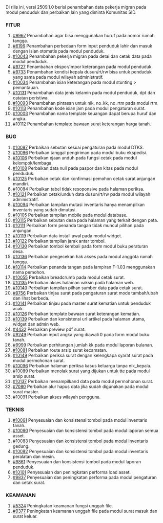 Di rilis ini, versi 2509.1.0 berisi penambahan data pekerja migran pada modul penduduk dan perbaikan lain yang diminta Komunitas SID.


### FITUR

1. [#9967](https://github.com/OpenSID/OpenSID/issues/9967) Penambahan agar bisa menggunakan huruf pada nomor rumah tangga.
2. [#6196](https://github.com/OpenSID/OpenSID/issues/6196) Penambahan perbedaan form input penduduk lahir dan masuk dengan isian otomatis pada modul penduduk.
3. [#10043](https://github.com/OpenSID/OpenSID/issues/10043) Penambahan pekerja migran pada detai dan cetak data pada modul penduduk.
4. [#9727](https://github.com/OpenSID/OpenSID/issues/9727) Penambahan ekspor/impor keterangan pada modul penduduk.
5. [#9733](https://github.com/OpenSID/OpenSID/issues/9733) Penambahan kondisi kepala dusun/rt/rw bisa untuk penduduk yang sama pada modul wilayah administratif.
6. [#10034](https://github.com/OpenSID/OpenSID/issues/10034) Penambahan isian keterangan pada modul stunting > pemantauan.
7. [#10131](https://github.com/OpenSID/OpenSID/issues/10131) Penambahan data jenis kelamin pada modul penduduk, dpt dan catatan peristiwa.
8. [#10093](https://github.com/OpenSID/OpenSID/issues/10093) Penambahan pintasan untuk nik, no_kk, no_rtm pada modul rtm.
9. [#10113](https://github.com/OpenSID/OpenSID/issues/10113) Penambahan kode isian jam pada modul pengaturan surat.
10. [#10003](https://github.com/OpenSID/OpenSID/issues/10003) Penambahan nama template keuangan dapat berupa huruf dan angka.
11. [#10112](https://github.com/OpenSID/OpenSID/issues/10112) Penambahan template bawaan surat keterangan harga tanah.


### BUG

1. [#10087](https://github.com/OpenSID/OpenSID/issues/10087) Perbaikan sebutan sesuai pengaturan pada modul DTKS.
2. [#10086](https://github.com/OpenSID/OpenSID/issues/10086) Perbaikan tanggal pengiriman pada modul buku ekspedisi.
3. [#10106](https://github.com/OpenSID/OpenSID/issues/10106) Perbaikan ejaan unduh pada fungsi cetak pada modul kelompok/lembaga.
4. [#10108](https://github.com/OpenSID/OpenSID/issues/10108) Perbaikan data null pada paspor dan kitas pada modul penduduk.
5. [#10125](https://github.com/OpenSID/OpenSID/issues/10125) Perbaikan cetak dan konfirmasi pemohon cetak surat anjungan mandiri.
6. [#10084](https://github.com/OpenSID/OpenSID/issues/10084) Perbaikan tabel tidak resoponsive pada halaman periksa.
7. [#10121](https://github.com/OpenSID/OpenSID/issues/10121) Perbaikan cetak/unduh data dusun/rt/rw pada modul wilayah administratif.
8. [#10094](https://github.com/OpenSID/OpenSID/issues/10094) Perbaikan tampilan mutasi inventaris hanya menampilkan inventaris yang sudah dimutasi.
9. [#10105](https://github.com/OpenSID/OpenSID/issues/10105) Perbaikan tampilan mobile pada modul database. 
10. [#10115](https://github.com/OpenSID/OpenSID/issues/10115) Perbaikan sebutan desa pada halaman yang terkait dengan peta.
11. [#10111](https://github.com/OpenSID/OpenSID/issues/10111) Perbaikan form penanda tangan tidak muncul pilihan pada anjungan.
12. [#10119](https://github.com/OpenSID/OpenSID/issues/10119) Perbaikan data install awal pada modul widget.
13. [#10122](https://github.com/OpenSID/OpenSID/issues/10122) Perbaikan tampilan jarak antar tombol.
14. [#10130](https://github.com/OpenSID/OpenSID/issues/10130) Perbaikan tombol kembali pada form modul buku peraturan desa.
15. [#10136](https://github.com/OpenSID/OpenSID/issues/10136) Perbaikan pengecekan hak akses pada modul anggota rumah tangga.
16. [#10114](https://github.com/OpenSID/OpenSID/issues/10114) Perbaikan penanda tangan pada lampiran F-1.03 menggunakan nama pemohon.
17. [#10055](https://github.com/OpenSID/OpenSID/issues/10055) Perbaikan breadcrumb pada modul cetak surat.
18. [#10135](https://github.com/OpenSID/OpenSID/issues/10135) Perbaikan akses halaman vaksin pada halaman web.
19. [#10140](https://github.com/OpenSID/OpenSID/issues/10140) Perbaikan tampilan pilhan sumber data pada cetak surat.
20. [#9756](https://github.com/OpenSID/OpenSID/issues/9756) Perbaikan tinjau surat pada pengaturan surat mode tambah/ubah dan lihat berbeda.
21. [#10141](https://github.com/OpenSID/OpenSID/issues/10141) Perbaikan tinjau pada master surat kematian untuk penduduk acak.
22. [#10126](https://github.com/OpenSID/OpenSID/issues/10126) Perbaikan template bawaan surat keterangan kematian.
22. [#10139](https://github.com/OpenSID/OpenSID/issues/10139) Perbaikan dan konsistensi url artikel pada halaman utama, widget dan admin web.
23. [#4432](https://github.com/OpenSID/premium/issues/4432) Perbaikan preview pdf surat.
24. [#9249](https://github.com/OpenSID/OpenSID/issues/9249) Perbaikan input angka yang diawali 0 pada form modul buku tanah.
25. [#9999](https://github.com/OpenSID/OpenSID/issues/9999) Perbaikan perhitungan jumlah kk pada modul laporan bulanan.
26. [#10081](https://github.com/OpenSID/OpenSID/issues/10081) Perbaikan route arsip surat kecamatan.
27. [#10149](https://github.com/OpenSID/OpenSID/issues/10149) Perbaikan periksa surat dengan kelengkapa syarat surat pada modul permohonan surat.
28. [#10096](https://github.com/OpenSID/OpenSID/issues/10096) Perbaikan halaman periksa kasus keluarga tanpa nik_kepala.
29. [#10089](https://github.com/OpenSID/OpenSID/issues/10089) Perbaikan menolak surat yang dijukan untuk tte pada modul arsip surat.
30. [#10137](https://github.com/OpenSID/OpenSID/issues/10137) Perbaikan menampilkand data pada modul permohonan surat.
31. [#7080](https://github.com/OpenSID/OpenSID/issues/7080) Perbaikan alur hapus data jika sudah digunakan pada modul surat master.
32. [#10091](https://github.com/OpenSID/OpenSID/issues/10091) Perbaikan akses wilayah pengguna.


### TEKNIS

1. [#10061](https://github.com/OpenSID/OpenSID/issues/10061) Penyesuaian dan konsistensi tombol pada modul inventaris tanah.
2. [#10060](https://github.com/OpenSID/OpenSID/issues/10060) Penyesuaian dan konsistensi tombol pada modul laporan semua asset.
3. [#10083](https://github.com/OpenSID/OpenSID/issues/10083) Penyesuaian dan konsistensi tombol pada modul inventaris gedung.
4. [#10082](https://github.com/OpenSID/OpenSID/issues/10082) Penyesuaian dan konsistensi tombol pada modul inventaris peralatan dan mesin.
5. [#9861](https://github.com/OpenSID/OpenSID/issues/9861) Penyesuaian dan konsistensi tombol pada modul laporan penduduk.
6. [#10101](https://github.com/OpenSID/OpenSID/issues/10101) Penyesuaian dan peningkatan performa load asset.
7. [#9837](https://github.com/OpenSID/OpenSID/issues/9837) Penyesuaian dan peningkatan performa pada modul pengaturan dan cetak surat.


### KEAMANAN

1. [#5324](https://github.com/OpenSID/premium/issues/5324) Peningkatan keamanan fungsi unggah file.
2. [#9377](https://github.com/OpenSID/OpenSID/issues/9377) Peningkatan keamanan unggah file pada modul surat masuk dan surat keluar.